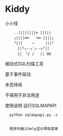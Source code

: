 # Kiddy
小小怪

        ..||||||||∞ |||||
        ╭||||━━　　━━ ||||╮
        ╰|||　　 ~　　　|||╯
        　||╰╭--╮ˋ╭--╮╯||
        　||　╰/ /　 || ОО 

 被动式SQL扫描工具
 
 基于事件驱动
 
 未完待续
 
 
 不得用于非法用途
 
 
 使用说明
 运行SQLMAPAPI

      python sqlmapapi.py -s
      
  
      程序内输入help显示帮助菜单